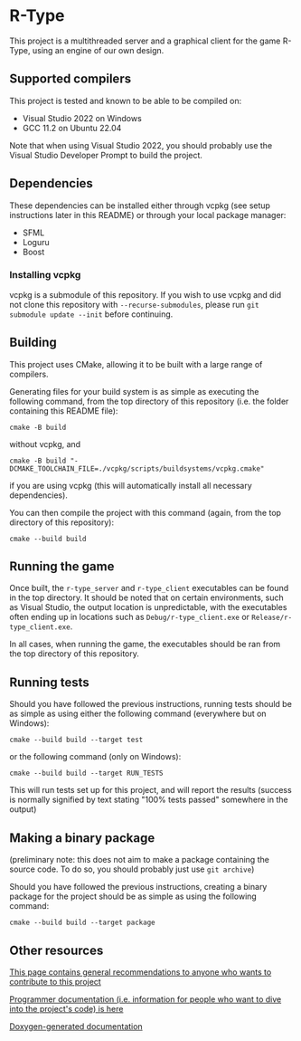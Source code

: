 # R-Type

This project is a multithreaded server and a graphical client for the game R-Type, using an engine of our own design.

## Supported compilers

This project is tested and known to be able to be compiled on:
- Visual Studio 2022 on Windows
- GCC 11.2 on Ubuntu 22.04

Note that when using Visual Studio 2022, you should probably use the Visual Studio Developer Prompt to build the project.

## Dependencies

These dependencies can be installed either through vcpkg (see setup instructions later in this README) or through your local package manager:

- SFML
- Loguru
- Boost

### Installing vcpkg

vcpkg is a submodule of this repository.
If you wish to use vcpkg and did not clone this repository with `--recurse-submodules`, please run `git submodule update --init` before continuing.

## Building

This project uses CMake, allowing it to be built with a large range of compilers.

Generating files for your build system is as simple as executing the following command, from the top directory of this repository (i.e. the folder containing this README file):

```
cmake -B build
```

without vcpkg, and

```
cmake -B build "-DCMAKE_TOOLCHAIN_FILE=./vcpkg/scripts/buildsystems/vcpkg.cmake"
```

if you are using vcpkg (this will automatically install all necessary dependencies).

You can then compile the project with this command (again, from the top directory of this repository):

```
cmake --build build
```

## Running the game

Once built, the `r-type_server` and `r-type_client` executables can be found in the top directory. It should be noted that on certain environments, such as Visual Studio, the output location is unpredictable, with the executables often ending up in locations such as `Debug/r-type_client.exe` or `Release/r-type_client.exe`.

In all cases, when running the game, the executables should be ran from the top directory of this repository.

## Running tests

Should you have followed the previous instructions, running tests should be as simple as using either the following command (everywhere but on Windows):

```
cmake --build build --target test
```

or the following command (only on Windows):

```
cmake --build build --target RUN_TESTS
```

This will run tests set up for this project, and will report the results (success is normally signified by text stating "100% tests passed" somewhere in the output)

## Making a binary package

(preliminary note: this does not aim to make a package containing the source code. To do so, you should probably just use `git archive`)

Should you have followed the previous instructions, creating a binary package for the project should be as simple as using the following command:

```
cmake --build build --target package
```

## Other resources

[This page contains general recommendations to anyone who wants to contribute to this project](./CONTRIBUTING.md)

[Programmer documentation (i.e. information for people who want to dive into the project's code) is here](./docs/INTRODUCTION.md)

[Doxygen-generated documentation](https://gabrielravier.github.io/epitech-rtype/)
